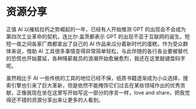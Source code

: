 # 资源分享
正值 AI 以摧枯拉朽之势崛起的一年，已经有人开始推测 GPT 的出现会不会成为第四次工业革命的契机，连比尔·盖茨都表示 GPT 的出现不亚于互联网的诞生。短短一夜之间各家厂商都拿出了自己的 AI 作品来瓜分着新时代的蛋糕，作为受众群体来说，借助 AI 工具很多事情变得异常简单轻松，与此伴随的各行各业要被替代的恐慌也开始蔓延，各种降薪裁员的浪潮开始愈展愈烈，我还在这里敲键盘码字呢。

虽然相比于 AI 一些传统的工具的地位已经不保，纸质书籍逐渐成为小众选择，搜索引擎也引来了巨大革新，但是依然不能掩饰它们过去在某些领域作出的优秀贡献，正像我现在坐在这里写开始写这一部分的序言一样，love and share，把我觉得还不错的资源分享出来让更多的人看到。

